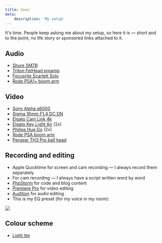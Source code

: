 ```yaml
---
title: Uses
meta:
    description: 'My setup'
---
```


It's time. People keep asking me about my setup, so here it is — short and to the point, no life story or sponsored links attached to it.

## Audio

- [Shure SM7B](https://www.shure.com/nl-BE/producten/microfoons/sm7b?variant=SM7B)
- [Triton FetHead preamp](https://www.tritonaudio.com/fethead)
- [Focusrite Scarlett Solo](https://focusrite.com/en/audio-interface/scarlett/scarlett-solo)
- [Rode PSA1+ boom arm](https://rode.com/en/accessories/stands-bars/psa1-plus)

## Video

- [Sony Alpha a6000](https://electronics.sony.com/imaging/interchangeable-lens-cameras/aps-c/p/ilce6000l-b)
- [Sigma 16mm F1.4 DC DN](https://www.sigma-global.com/en/lenses/c017_16_14/)
- [Elgato Cam Link 4k](https://www.elgato.com/en/cam-link-4k)
- [Elgato Key Light Air](https://www.elgato.com/en/key-light-air) (2x)
- [Philips Hue Go](https://www.philips-hue.com/en-us/p/hue-white-and-color-ambiance-go-portable-light--latest-model-/7602031U7) (2x)
- [Rode PSA boom arm](https://rode.com/en/accessories/stands-bars/psa1)
- [Pergear TH3 Pro ball head](https://www.pergear.com/products/pergear-th3-pro)

## Recording and editing

- Apple Quicktime for screen and cam recording — I always record them separately
- For cam recording — I always have a script written word by word
- [PhpStorm](https://www.jetbrains.com/phpstorm/) for code and blog content
- [Premiere Pro](https://www.adobe.com/products/premiere.html) for video editing
- [Audition](https://www.adobe.com/products/audition.html) for audio editing
- This is my EQ preset (for my voice in my room):

<div class="image-noborder"></div>

[![](/img/blog/uses/eq.png)](/img/blog/uses/eq.png)

## Colour scheme

- [Light lite](https://github.com/brendt/phpstorm-light-lite-theme)

